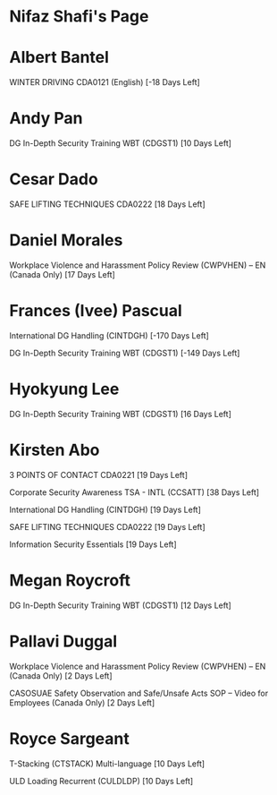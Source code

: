# Nifaz Shafi's Page




# Albert Bantel


WINTER DRIVING CDA0121 (English) [-18 Days Left]



# Andy Pan


DG In-Depth Security Training WBT (CDGST1) [10 Days Left]



# Cesar Dado


SAFE LIFTING TECHNIQUES CDA0222 [18 Days Left]



# Daniel Morales


Workplace Violence and Harassment Policy Review (CWPVHEN) – EN (Canada Only) [17 Days Left]



# Frances (Ivee) Pascual


International DG Handling (CINTDGH) [-170 Days Left]

DG In-Depth Security Training WBT (CDGST1) [-149 Days Left]



# Hyokyung Lee


DG In-Depth Security Training WBT (CDGST1) [16 Days Left]



# Kirsten Abo


3 POINTS OF CONTACT CDA0221 [19 Days Left]

Corporate Security Awareness TSA - INTL (CCSATT) [38 Days Left]

International DG Handling (CINTDGH) [19 Days Left]

SAFE LIFTING TECHNIQUES CDA0222 [19 Days Left]

Information Security Essentials [19 Days Left]



# Megan Roycroft


DG In-Depth Security Training WBT (CDGST1) [12 Days Left]



# Pallavi Duggal


Workplace Violence and Harassment Policy Review (CWPVHEN) – EN (Canada Only) [2 Days Left]

CASOSUAE Safety Observation and Safe/Unsafe Acts SOP – Video for Employees (Canada Only) [2 Days Left]



# Royce Sargeant


T-Stacking (CTSTACK) Multi-language [10 Days Left]

ULD Loading Recurrent (CULDLDP) [10 Days Left]



